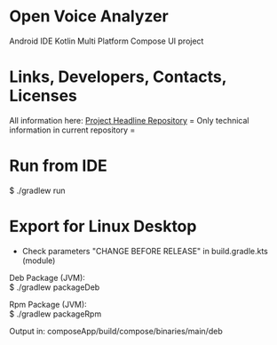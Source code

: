 # Open Voice Analyzer

Android IDE Kotlin Multi Platform Compose UI project

# Links, Developers, Contacts, Licenses

All information here: [Project Headline Repository](https://github.com/ketaslava/open_voice_analyzer)
= Only technical information in current repository =

# Run from IDE

$ ./gradlew run

# Export for Linux Desktop

* Check parameters "CHANGE BEFORE RELEASE" in build.gradle.kts (module)

Deb Package (JVM):   
$ ./gradlew packageDeb

Rpm Package (JVM):   
$ ./gradlew packageRpm

Output in: composeApp/build/compose/binaries/main/deb